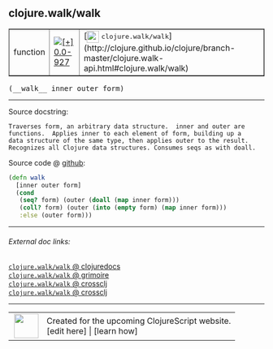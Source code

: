 ## clojure.walk/walk



 <table border="1">
<tr>
<td>function</td>
<td><a href="https://github.com/cljsinfo/cljs-api-docs/tree/0.0-927"><img valign="middle" alt="[+] 0.0-927" title="Added in 0.0-927" src="https://img.shields.io/badge/+-0.0--927-lightgrey.svg"></a> </td>
<td>
[<img height="24px" valign="middle" src="http://i.imgur.com/1GjPKvB.png"> <samp>clojure.walk/walk</samp>](http://clojure.github.io/clojure/branch-master/clojure.walk-api.html#clojure.walk/walk)
</td>
</tr>
</table>


 <samp>
(__walk__ inner outer form)<br>
</samp>

---





Source docstring:

```
Traverses form, an arbitrary data structure.  inner and outer are
functions.  Applies inner to each element of form, building up a
data structure of the same type, then applies outer to the result.
Recognizes all Clojure data structures. Consumes seqs as with doall.
```


Source code @ [github](https://github.com/clojure/clojurescript/blob/r2127/src/cljs/clojure/walk.cljs#L37-L48):

```clj
(defn walk
  [inner outer form]
  (cond
   (seq? form) (outer (doall (map inner form)))
   (coll? form) (outer (into (empty form) (map inner form)))
   :else (outer form)))
```

<!--
Repo - tag - source tree - lines:

 <pre>
clojurescript @ r2127
└── src
    └── cljs
        └── clojure
            └── <ins>[walk.cljs:37-48](https://github.com/clojure/clojurescript/blob/r2127/src/cljs/clojure/walk.cljs#L37-L48)</ins>
</pre>

-->

---



###### External doc links:

[`clojure.walk/walk` @ clojuredocs](http://clojuredocs.org/clojure.walk/walk)<br>
[`clojure.walk/walk` @ grimoire](http://conj.io/store/v1/org.clojure/clojure/1.7.0-beta3/clj/clojure.walk/walk/)<br>
[`clojure.walk/walk` @ crossclj](http://crossclj.info/fun/clojure.walk/walk.html)<br>
[`clojure.walk/walk` @ crossclj](http://crossclj.info/fun/clojure.walk.cljs/walk.html)<br>

---

 <table>
<tr><td>
<img valign="middle" align="right" width="48px" src="http://i.imgur.com/Hi20huC.png">
</td><td>
Created for the upcoming ClojureScript website.<br>
[edit here] | [learn how]
</td></tr></table>

[edit here]:https://github.com/cljsinfo/cljs-api-docs/blob/master/cljsdoc/clojure.walk_walk.cljsdoc
[learn how]:https://github.com/cljsinfo/cljs-api-docs/wiki/cljsdoc-files

<!--

This information was too distracting to show to readers, but I'll leave it
commented here since it is helpful to:

- pretty-print the data used to generate this document
- and show how to retrieve that data



The API data for this symbol:

```clj
{:ns "clojure.walk",
 :name "walk",
 :signature ["[inner outer form]"],
 :history [["+" "0.0-927"]],
 :type "function",
 :full-name-encode "clojure.walk_walk",
 :source {:code "(defn walk\n  [inner outer form]\n  (cond\n   (seq? form) (outer (doall (map inner form)))\n   (coll? form) (outer (into (empty form) (map inner form)))\n   :else (outer form)))",
          :title "Source code",
          :repo "clojurescript",
          :tag "r2127",
          :filename "src/cljs/clojure/walk.cljs",
          :lines [37 48]},
 :full-name "clojure.walk/walk",
 :clj-symbol "clojure.walk/walk",
 :docstring "Traverses form, an arbitrary data structure.  inner and outer are\nfunctions.  Applies inner to each element of form, building up a\ndata structure of the same type, then applies outer to the result.\nRecognizes all Clojure data structures. Consumes seqs as with doall."}

```

Retrieve the API data for this symbol:

```clj
;; from Clojure REPL
(require '[clojure.edn :as edn])
(-> (slurp "https://raw.githubusercontent.com/cljsinfo/cljs-api-docs/catalog/cljs-api.edn")
    (edn/read-string)
    (get-in [:symbols "clojure.walk/walk"]))
```

-->
